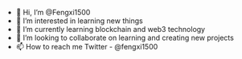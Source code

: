 - 👋 Hi, I’m @Fengxi1500
- 👀 I’m interested in learning new things 
- 🌱 I’m currently learning blockchain and web3 technology 
- 💞️ I’m looking to collaborate on learning and creating new projects 
- 📫 How to reach me
  Twitter - @fengxi1500

<!---
Fengxi1500/Fengxi1500 is a ✨ special ✨ repository because its `README.md` (this file) appears on your GitHub profile.
You can click the Preview link to take a look at your changes.
--->
